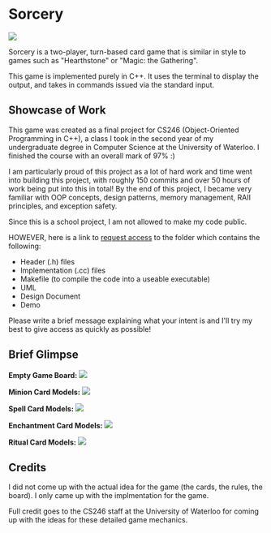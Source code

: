 # Sorcery

<img src="https://imgur.com/m9pIElp.jpg">

Sorcery is a two-player, turn-based card game that is similar in style to games such as "Hearthstone" or "Magic: the Gathering". 

This game is implemented purely in C++. It uses the terminal to display the output, and takes in commands issued via the standard input.

Showcase of Work
------------
This game was created as a final project for CS246 (Object-Oriented Programming in C++), a class I took in the second year of my undergraduate degree in Computer Science at the University of Waterloo. I finished the course with an overall mark of 97% :)

I am particularly proud of this project as a lot of hard work and time went into building this project, with roughly 150 commits and over 50 hours of work being put into this in total! By the end of this project, I became very familiar with OOP concepts, design patterns, memory management, RAII principles, and exception safety.

Since this is a school project, I am not allowed to make my code public. 

HOWEVER, here is a link to [request access](https://drive.google.com/drive/folders/1rQe4pRyvggDsLiKOh14s-iLc84_MwX7j?usp=sharing) to the folder which contains the following:
- Header (.h) files
- Implementation (.cc) files
- Makefile (to compile the code into a useable executable)
- UML
- Design Document
- Demo

Please write a brief message explaining what your intent is and I'll try my best to give access as quickly as possible!

Brief Glimpse
------------
**Empty Game Board:**
<img src="https://imgur.com/tnQ6mVo.jpg">

**Minion Card Models:**
<img src="https://imgur.com/OAQPUXG.jpg">

**Spell Card Models:**
<img src="https://imgur.com/wue34SG.jpg">

**Enchantment Card Models:**
<img src="https://imgur.com/B8cw6EY.jpg">

**Ritual Card Models:**
<img src="https://imgur.com/Q9qwQ8i.jpg">


Credits
------------
I did not come up with the actual idea for the game (the cards, the rules, the board). I only came up with the implmentation for the game.

Full credit goes to the CS246 staff at the University of Waterloo for coming up with the ideas for these detailed game mechanics.
